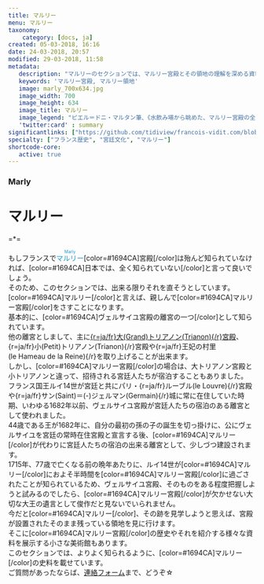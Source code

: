 ```yaml
---
title: マルリー
menu: マルリー
taxonomy:
    category: [docs, ja]
created: 05-03-2018, 16:16
date: 24-03-2018, 20:57
modified: 29-03-2018, 11:58
metadata:
   description: "マルリーのセクションでは、マルリー宮殿とその領地の理解を深める資料が提供されています。例えば、ピエル＝ドニ・マルタン筆、《水飲み場から眺めた、マルリー宮殿の全体景観》の2枚です。"
   keywords: 'マルリー宮殿, マルリー領地'
   image: marly_700x634.jpg
   image_width: 700
   image_height: 634
   image_title: マルリー
   image_legend: "ピエル＝ドニ・マルタン筆、《水飲み場から眺めた、マルリー宮殿の全体景観》絵画（1723年）"
   'twitter:card' : summary
significantlinks: ["https://github.com/tidiview/francois-vidit.com/blob/master/user/sites/docs/pages/01.home/02.versailles/04.marly/chapter.ja.md"]
specialty: ["フランス歴史", "宮廷文化", "マルリー"]
shortcode-core:
   active: true
---
```

### Marly

# マルリー

=*=

もしフランスで<ruby lang="ja" style="color:#1694CA;">マルリー<rt lang="fr" style="font-size:60%;color:#1694CA;">Marly</rt></ruby>[color=#1694CA]宮殿[/color]は殆んど知られていなければ、[color=#1694CA]日本では、全く知られていない[/color]と言って良いでしょう。  
そのため、このセクションでは、出来る限りそれを直そうとしています。  
[color=#1694CA]マルリー[/color]と言えば、親しんで[color=#1694CA]マルリー宮殿[/color]をさすことになります。  
基本的に、[color=#1694CA]ヴェルサイユ宮殿の離宮の一つ[/color]として知られています。  
他の離宮としまして、主に[{r=ja/fr}大(Grand)トリアノン(Trianon){/r}宮殿][1]、{r=ja/fr}小(Petit)トリアノン(Trianon){/r}宮殿や{r=ja/fr}王妃の村里(le&#160;Hameau&#160;de&#160;la&#160;Reine){/r}を取り上げることが出来ます。  
しかし、[color=#1694CA]マルリー宮殿[/color]の場合は、大トリアノン宮殿と小トリアノンと違って、招待される宮廷人たちが宿泊することもありました。  
フランス国王ルイ14世が宮廷と共にパリ・{r=ja/fr}ルーブル(le&#160;Louvre){/r}宮殿や{r=ja/fr}サン(Saint)＝(-)ジェルマン(Germain){/r}城に常に在住していた時期、いわゆる1682年以前、ヴェルサイユ宮殿が宮廷人たちの宿泊のある離宮として使われました。  
44歳である王が1682年に、自分の最初の孫の子の誕生を切っ掛けに、公にヴェルサイユを宮廷の常時在住宮殿と宣言する後、[color=#1694CA]マルリー[/color]が代わりに宮廷人たちの宿泊の出来る離宮として、少しづつ建設されます。  
1715年、77歳で亡くなる前の晩年あたりに、ルイ14世が[color=#1694CA]マルリー[/color]におよそ半時間を[color=#1694CA]マルリー宮殿[/color]に過ごされたことが知られているため、ヴェルサイユ宮殿、そのものをある程度把握しようと試みるのでしたら、[color=#1694CA]マルリー宮殿[/color]が欠かせない大切な大王の遺言として俊作だと見ないでいられません。  
今だと[color=#1694CA]マルリー[/color]、その跡を見学しようと思えば、宮殿が設置されたそのまま残っている領地を見に行けます。  
そこに[color=#1694CA]マルリー宮殿[/color]の歴史やそれを紹介する様々な資料を展示する小さな美術館もあります。  
このセクションでは、よりよく知られるように、[color=#1694CA]マルリー[/color]の史料を載せています。  
ご質問があったならば、[連絡フォーム][2]まで、どうぞ☆

[1]: https://francois-vidit.com/docs/ja/versailles/trianon "トリアノンセクション"
[2]: https://francois-vidit.com/ja#御問い合わせ "御問い合わせ"